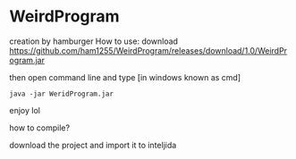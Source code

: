 # WeirdProgram
creation by hamburger
How to use:
download 
https://github.com/ham1255/WeirdProgram/releases/download/1.0/WeirdProgram.jar


then open command line and type [in windows known as cmd]

```
java -jar WeridProgram.jar
```

enjoy lol

how to compile?

download the project and import it to inteljida
